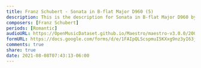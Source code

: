 ```yaml
---
title: Franz Schubert - Sonata in B-flat Major D960 (5)
description: This is the description for Sonata in B-flat Major D960 by Franz Schubert
composers: [Franz Schubert]
periods: [Romantic]
audioURL: https://OpenMusicDataset.github.io/Maestro/maestro-v3.0.0/2004/MIDI-Unprocessed_XP_16_R2_2004_01_ORIG_MID--AUDIO_16_R2_2004_01_Track01_wav.midi
formURL: https://docs.google.com/forms/d/e/1FAIpQLScspmuI5KXxg9nz3yI63jo7Lcqhc7MeTcHnE0qxz_tUq4Gftg/viewform
comments: true
share: true
date: 2021-08-08T07:43:13-06:00
---
```

